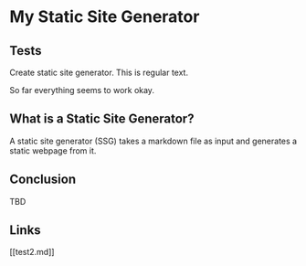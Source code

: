 # My Static Site Generator

## Tests 

Create static site generator. This is regular text.

So far everything seems to work okay.

## What is a Static Site Generator? 

A static site generator (SSG) takes a markdown file as input
and generates a static webpage from it. 

## Conclusion

TBD

## Links 
[[test2.md]]


